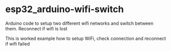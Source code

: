 # esp32_arduino-wifi-switch
Arduino code to setup two different wifi networks and switch between them. Reconnect if wifi is lost

This is worked example how to setup WiFi, check connection and reconnect if wifi failed
